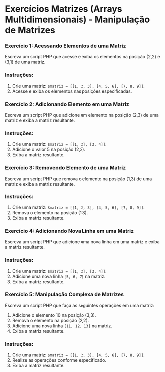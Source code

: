 
# Exercícios Matrizes (Arrays Multidimensionais) - Manipulação de Matrizes

### Exercício 1: Acessando Elementos de uma Matriz

Escreva um script PHP que acesse e exiba os elementos na posição (2,2) e (3,1) de uma matriz.

### Instruções:
1. Crie uma matriz: `$matriz = [[1, 2, 3], [4, 5, 6], [7, 8, 9]]`.
2. Acesse e exiba os elementos nas posições especificadas.


### Exercício 2: Adicionando Elemento em uma Matriz

Escreva um script PHP que adicione um elemento na posição (2,3) de uma matriz e exiba a matriz resultante.

### Instruções:
1. Crie uma matriz: `$matriz = [[1, 2], [3, 4]]`.
2. Adicione o valor 5 na posição (2,3).
3. Exiba a matriz resultante.


### Exercício 3: Removendo Elemento de uma Matriz

Escreva um script PHP que remova o elemento na posição (1,3) de uma matriz e exiba a matriz resultante.

### Instruções:
1. Crie uma matriz: `$matriz = [[1, 2, 3], [4, 5, 6], [7, 8, 9]]`.
2. Remova o elemento na posição (1,3).
3. Exiba a matriz resultante.


### Exercício 4: Adicionando Nova Linha em uma Matriz

Escreva um script PHP que adicione uma nova linha em uma matriz e exiba a matriz resultante.

### Instruções:
1. Crie uma matriz: `$matriz = [[1, 2], [3, 4]]`.
2. Adicione uma nova linha `[5, 6, 7]` na matriz.
3. Exiba a matriz resultante.

### Exercício 5: Manipulação Complexa de Matrizes

Escreva um script PHP que faça as seguintes operações em uma matriz:
1. Adicione o elemento 10 na posição (3,3).
2. Remova o elemento na posição (2,2).
3. Adicione uma nova linha `[11, 12, 13]` na matriz.
4. Exiba a matriz resultante.

### Instruções:
1. Crie uma matriz: `$matriz = [[1, 2, 3], [4, 5, 6], [7, 8, 9]]`.
2. Realize as operações conforme especificado.
3. Exiba a matriz resultante.


